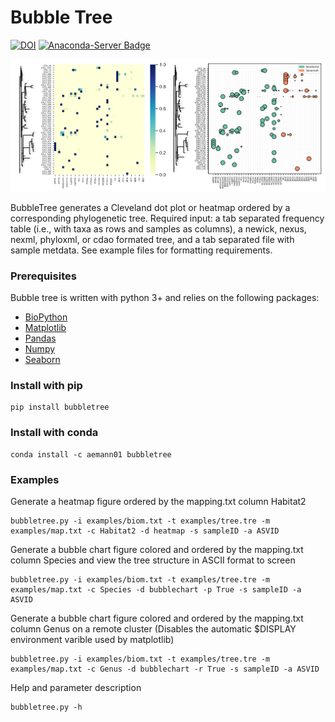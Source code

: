 # Bubble Tree

[![DOI](https://zenodo.org/badge/DOI/10.5281/zenodo.5114948.svg)](https://doi.org/10.5281/zenodo.5114948)
[![Anaconda-Server Badge](https://anaconda.org/aemann01/bubbletree/badges/latest_release_date.svg)](https://anaconda.org/aemann01/bubbletree)

![example](img/figexample.png)

BubbleTree generates a Cleveland dot plot or heatmap ordered by a corresponding phylogenetic tree. Required input: a tab separated frequency table (i.e., with taxa as rows and samples as columns), a newick, nexus, nexml, phyloxml, or cdao formated tree, and a tab separated file with sample metdata. See example files for formatting requirements.

### Prerequisites

Bubble tree is written with python 3+ and relies on the following packages:

* [BioPython](https://biopython.org/) 
* [Matplotlib](https://matplotlib.org/)
* [Pandas](https://pandas.pydata.org/)
* [Numpy](http://www.numpy.org/)
* [Seaborn](https://seaborn.pydata.org/)

### Install with pip

```
pip install bubbletree
```

### Install with conda

```
conda install -c aemann01 bubbletree
```

### Examples
Generate a heatmap figure ordered by the mapping.txt column Habitat2
```
bubbletree.py -i examples/biom.txt -t examples/tree.tre -m examples/map.txt -c Habitat2 -d heatmap -s sampleID -a ASVID
```

Generate a bubble chart figure colored and ordered by the mapping.txt column Species and view the tree structure in ASCII format to screen
```
bubbletree.py -i examples/biom.txt -t examples/tree.tre -m examples/map.txt -c Species -d bubblechart -p True -s sampleID -a ASVID
```

Generate a bubble chart figure colored and ordered by the mapping.txt column Genus on a remote cluster (Disables the automatic $DISPLAY environment varible used by matplotlib)
```
bubbletree.py -i examples/biom.txt -t examples/tree.tre -m examples/map.txt -c Genus -d bubblechart -r True -s sampleID -a ASVID
```

Help and parameter description
```
bubbletree.py -h
```
